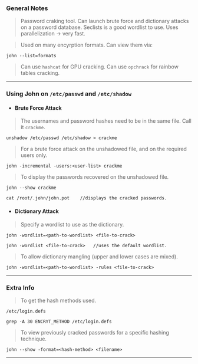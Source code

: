
### General Notes

> Password craking tool.
> Can launch brute force and dictionary attacks on a password database.
> Seclists is a good wordlist to use. 
> Uses parallelization -> very fast.

> Used on many encyrption formats.
> Can view them via:
```
john --list=formats
```

> Can use `hashcat` for GPU cracking.
> Can use `opchrack` for rainbow tables cracking.

---

### Using John on `/etc/passwd` and `/etc/shadow`

* #### Brute Force Attack

> The usernames and password hashes need to be in the same file. Call it `crackme`.
```
unshadow /etc/passwd /etc/shadow > crackme
```

> For a brute force attack on the unshadowed file, and on the required users only.
```
john -incremental -users:<user-list> crackme
```

> To display the passwords recovered on the unshadowed file.
```
john --show crackme

cat /root/.john/john.pot    //displays the cracked passwords.
```


* #### Dictionary Attack

> Specify a wordlist to use as the dictionary.
```
john -wordlist=<path-to-wordlist> <file-to-crack>

john -wordlist <file-to-crack>   //uses the default wordlist.
```

> To allow dictionary mangling (upper and lower cases are mixed).
```
john -wordlist=<path-to-wordlist> -rules <file-to-crack>
```

---

### Extra Info

>To get the hash methods used.
```
/etc/login.defs

grep -A 30 ENCRYT_METHOD /etc/login.defs
```

> To view previously cracked passwords for a specific hashing technique.
```
john --show -format=<hash-method> <filename>
```

---
